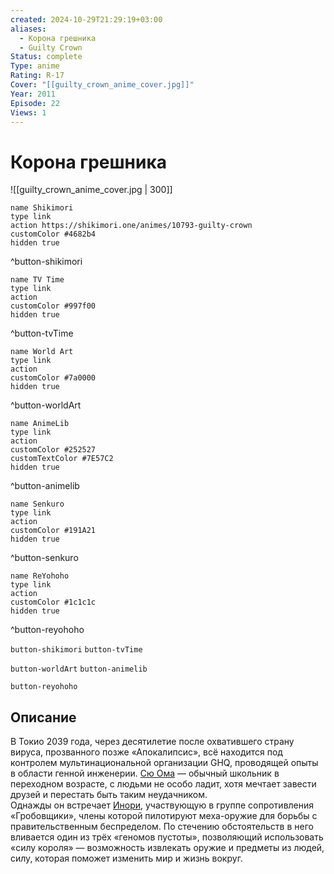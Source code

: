 ```yaml
---
created: 2024-10-29T21:29:19+03:00
aliases:
  - Корона грешника
  - Guilty Crown
Status: complete
Type: anime
Rating: R-17
Cover: "[[guilty_crown_anime_cover.jpg]]"
Year: 2011
Episode: 22
Views: 1
---
```


# Корона грешника

![[guilty_crown_anime_cover.jpg | 300]]

```button
name Shikimori
type link
action https://shikimori.one/animes/10793-guilty-crown
customColor #4682b4
hidden true
```
^button-shikimori

```button
name TV Time
type link
action 
customColor #997f00
hidden true
```
^button-tvTime

```button
name World Art
type link
action 
customColor #7a0000
hidden true
```
^button-worldArt

```button
name AnimeLib
type link
action 
customColor #252527
customTextColor #7E57C2
hidden true
```
^button-animelib

```button
name Senkuro
type link
action 
customColor #191A21
hidden true
```
^button-senkuro

```button
name ReYohoho
type link
action 
customColor #1c1c1c
hidden true
```
^button-reyohoho



`button-shikimori` `button-tvTime`

`button-worldArt` `button-animelib`

`button-reyohoho`

## Описание

В Токио 2039 года, через десятилетие после охватившего страну вируса, прозванного позже «Апокалипсис», всё находится под контролем мультинациональной организации GHQ, проводящей опыты в области генной инженерии. [Сю Ома](https://shikimori.one/characters/43278-shuu-ouma) — обычный школьник в переходном возрасте, с людьми не особо ладит, хотя мечтает завести друзей и перестать быть таким неудачником.  
Однажды он встречает [Инори](https://shikimori.one/characters/43280-inori-yuzuriha), участвующую в группе сопротивления «Гробовщики», члены которой пилотируют меха-оружие для борьбы с правительственным беспределом. По стечению обстоятельств в него вливается один из трёх «геномов пустоты», позволяющий использовать «силу короля» — возможность извлекать оружие и предметы из людей, силу, которая поможет изменить мир и жизнь вокруг.
